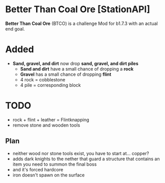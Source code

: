 # Better Than Coal Ore [StationAPI]
**Better Than Coal Ore** (BTCO) is a challenge Mod for b1.7.3 with an actual end goal.

# Added
- **Sand, gravel, and dirt** now drop **sand, gravel, and dirt piles**
  - **Sand and dirt** have a small chance of dropping a **rock**
  - **Gravel** has a small chance of dropping **flint**
  - 4 rock = cobblestone
  - 4 pile = corresponding block

# TODO
- rock + flint + leather = Flintknapping
- remove stone and wooden tools

## Plan
- neither wood nor stone tools exist, you have to start at... copper?
- adds dark knights to the nether that guard a structure that contains an item you need to summon the final boss
- and it's forced hardcore
- iron doesn't spawn on the surface